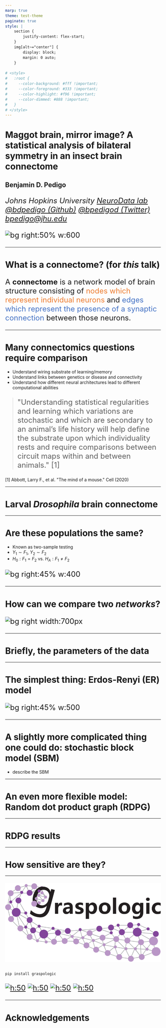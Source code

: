 ```yaml
---
marp: true
theme: test-theme
paginate: true
style: |
    section {
        justify-content: flex-start;
    }
    img[alt~="center"] {
        display: block;
        margin: 0 auto;
    }

# <style>
#   :root {
#     --color-background: #fff !important;
#     --color-foreground: #333 !important;
#     --color-highlight: #f96 !important;
#     --color-dimmed: #888 !important;
#   }
# </style>
---
```



<style scoped> 
p {
    font-size: 24px;
}
</style>

# Maggot brain, mirror image? A statistical analysis of bilateral symmetry in an insect brain connectome

## Benjamin D. Pedigo

_Johns Hopkins University_
_[NeuroData lab](https://neurodata.io/)_
[_@bdpedigo (Github)_](https://github.com/bdpedigo)
[_@bpedigod (Twitter)_](https://twitter.com/bpedigod)
[_bpedigo@jhu.edu_](mailto:bpedigo@jhu.edu)

![bg right:50% w:600](./docs/../../docs/images/temp-maggot-brain-umap-omni-hue_key=merge_class.png)

---

# What is a connectome? (for *this* talk)

A **connectome** is a network model of brain structure consisting of <span style="color: #ed7d31"> nodes which 
represent individual neurons </span> and <span style="color: #4472c4"> edges which represent the presence of a synaptic 
connection </span> between those neurons.

---
# Many connectomics questions require comparison
- Understand wiring substrate of learning/memory
- Understand links between genetics or disease and connectivity
- Understand how different neural architectures lead to different computational abilities

<p></p>
<p></p>
<p></p>

> "Understanding statistical regularities and learning which variations are stochastic and which are secondary to an animal’s life history will help define the substrate upon which individuality rests and require comparisons between circuit maps within and between animals." [1]

<footer>
[1] Abbott, Larry F., et al. "The mind of a mouse." Cell  (2020)
</footer>

--- 

# Larval _Drosophila_ brain connectome


--- 
# Are these populations the same? 
- Known as two-sample testing
- $Y_1 \sim F_1$, $Y_2 \sim F_2$
- $H_0: F_1 = F_2$  vs.  $H_A: F_1 \neq F_2$


![bg right:45% w:400](./results/../../results/figs/two_sample_testing/2_sample_real_line.svg)

<!-- ![bg right vertical w:500](./em) -->

--- 
# How can we compare two _networks_?

![bg right width:700px](./results/figs/../../../results/figs/plot_layouts/whole-network-layout.png)


--- 
# Briefly, the parameters of the data 

---
<!-- <style scoped>section { justify-content: start; }</style> -->
# The simplest thing: Erdos-Renyi (ER) model

<!-- <div class="twocols">

## ER model
- $A \sim Bernoulli(p)$
- item
- item
- item

<p class="break"></p>

![width:600px](../results/figs/er_unmatched_test/er-density.png)

</div> -->

<style scoped>
section {
  padding-right: -100;
}
</style>
![bg right:45% w:500](../results/figs/er_unmatched_test/er-density.png "This is a caption")


--- 


# A slightly more complicated thing one could do: stochastic block model (SBM)
- describe the SBM

---
# An even more flexible model: Random dot product graph (RDPG)

---
# RDPG results 

--- 
# How sensitive are they? 

--- 
<!-- # ```graspologic``` -->

![center w:700](graspologic_svg.svg)

```
pip install graspologic
```

[![h:50](https://pepy.tech/badge/graspologic)](https://pepy.tech/project/graspologic)  [![h:50](https://img.shields.io/github/stars/microsoft/graspologic?style=social)](https://github.com/microsoft/graspologic)  [![h:50](https://img.shields.io/github/contributors/microsoft/graspologic)](https://github.com/microsoft/graspologic)  [![h:50](https://img.shields.io/badge/License-MIT-yellow.svg)](https://opensource.org/licenses/MIT)

---
# Acknowledgements